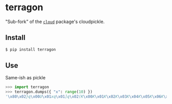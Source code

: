# terragon
"Sub-fork" of the [`cloud`](https://pypi.python.org/pypi/cloud/2.3.1) package's 
cloudpickle.

## Install
```bash
$ pip install terragon
```

## Use
Same-ish as pickle
```python
>>> import terragon
>>> terragon.dumps({ "x": range(10) })
'\x80\x02}q\x00U\x01xq\x01]q\x02(K\x00K\x01K\x02K\x03K\x04K\x05K\x06K\x07K\x08K\tes.'
```
